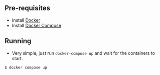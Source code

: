 ## Pre-requisites

- Install [Docker](https://docs.docker.com/get-docker/)
- Install [Docker Compose](https://docs.docker.com/compose/install/)

## Running

- Very simple, just run `docker-compose up` and wait for the containers to start.

```sh
$ docker compose up
```
